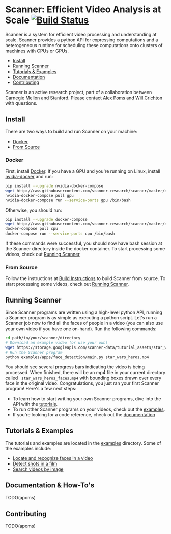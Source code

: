# Scanner: Efficient Video Analysis at Scale [![Build Status](https://travis-ci.org/scanner-research/scanner.svg?branch=master)](https://travis-ci.org/scanner-research/scanner) #

Scanner is a system for efficient video processing and understanding at scale.
Scanner provides a python API for expressing computations and a heterogeneous
runtime for scheduling these computations onto clusters of machines with
CPUs or GPUs.

* [Install](https://github.com/scanner-research/scanner#install)
* [Running Scanner](https://github.com/scanner-research/scanner#running-scanner)
* [Tutorials & Examples](https://github.com/scanner-research/scanner#tutorials--examples)
* [Documentation](https://github.com/scanner-research/scanner#documentation)
* [Contributing](https://github.com/scanner-research/scanner#contributing)

Scanner is an active research project, part of a collaboration between Carnegie Mellon and Stanford. Please contact [Alex Poms](https://github.com/apoms) and [Will Crichton](https://github.com/willcrichton) with questions.

## Install

There are two ways to build and run Scanner on your machine:
* [Docker](https://github.com/scanner-research/scanner#docker)
* [From Source](https://github.com/scanner-research/scanner#from-source)

### Docker
First, install [Docker](https://docs.docker.com/engine/installation/#supported-platforms).
If you have a GPU and you're running on Linux, install [nvidia-docker](https://github.com/NVIDIA/nvidia-docker) and run:

```bash
pip install --upgrade nvidia-docker-compose
wget http://raw.githubusercontent.com/scanner-research/scanner/master/docker-compose.yml
nvidia-docker-compose pull gpu
nvidia-docker-compose run --service-ports gpu /bin/bash
```

Otherwise, you should run:

```bash
pip install --upgrade docker-compose
wget http://raw.githubusercontent.com/scanner-research/scanner/master/docker-compose.yml
docker-compose pull cpu
docker-compose run --service-ports cpu /bin/bash
```

If these commands were successful, you should now have bash session at the
Scanner directory inside the docker container. To start processing some videos,
check out [Running Scanner](https://github.com/scanner-research/scanner#running-scanner)

### From Source
Follow the instructions at [Build Instructions](https://github.com/scanner-research/scanner/wiki/Building-Scanner-from-Source)
to build Scanner from source. To start processing some videos, check out [Running Scanner](https://github.com/scanner-research/scanner#running-scanner).

## Running Scanner

Since Scanner programs are written using a high-level python API, running a
Scanner program is as simple as executing a python script. Let's run a Scanner
job now to find all the faces of people in a video (you can also use your own 
video if you have one on-hand). Run the following commands:

```bash
cd path/to/your/scanner/directory
# Download an example video (or use your own)
wget https://storage.googleapis.com/scanner-data/tutorial_assets/star_wars_heros.mp4
# Run the Scanner program
python examples/apps/face_detection/main.py star_wars_heros.mp4

```

You should see several progress bars indicating the video is being processed.
When finished, there will be an mp4 file in your current directory called `
star_wars_heros_faces.mp4` with bounding boxes drawn over every
face in the original video. Congratulations, you just ran your first Scanner
program! Here's a few next steps:

* To learn how to start writing your own Scanner programs, dive into the API with the [tutorials](https://github.com/scanner-research/scanner#tutorials--examples).
* To run other Scanner programs on your videos, check out the [examples](https://github.com/scanner-research/scanner#tutorials--examples).
* If you're looking for a code reference, check out the [documentation](https://github.com/scanner-research/scanner#documentation)

## Tutorials & Examples

The tutorials and examples are located in the
[examples](https://github.com/scanner-research/scanner/tree/master/examples)
directory. Some of the examples include:

* [Locate and recognize faces in a video](https://github.com/scanner-research/scanner/blob/master/examples/face_detection/detect.py)
* [Detect shots in a film](https://github.com/scanner-research/scanner/blob/master/examples/shot_detection/shot_detect.py)
* [Search videos by image](https://github.com/scanner-research/scanner/blob/master/examples/reverse_image_search/search.py)

## Documentation & How-To's

TODO(apoms)

## Contributing

TODO(apoms)
